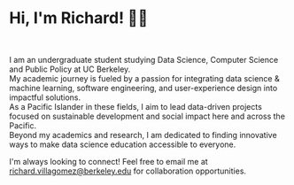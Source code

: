 <!--Header Name-->
# Hi, I'm Richard! 👋🏽
<br /> 

<!--Start Intro-->               
I am an undergraduate student studying Data Science, Computer Science and Public Policy at UC Berkeley. <br>
My academic journey is fueled by a passion for integrating data science & machine learning, software engineering, and user-experience design into impactful solutions. <br>
As a Pacific Islander in these fields, I aim to lead data-driven projects focused on sustainable development and social impact here and across the Pacific. <br>
Beyond my academics and research, I am dedicated to finding innovative ways to make data science education accessible to everyone.<br>

I'm always looking to connect! Feel free to email me at richard.villagomez@berkeley.edu for collaboration opportunities.
<!--End Intro-->
